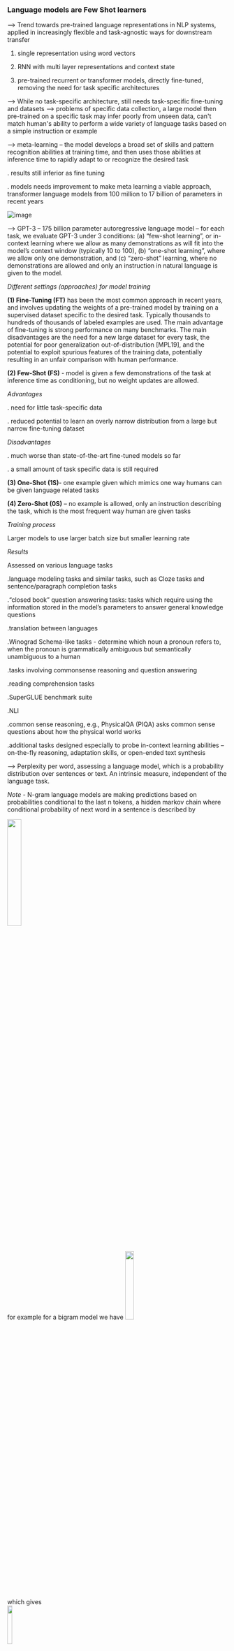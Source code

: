 
### Language models are Few Shot learners 

--> Trend towards pre-trained language representations in NLP systems, applied in increasingly flexible and task-agnostic ways for downstream transfer
		
1. single representation using word vectors
		
2. RNN with multi layer representations and context state
		
3. pre-trained recurrent or transformer models, directly fine-tuned, removing the need for task specific architectures

--> While no task-specific architecture, still needs task-specific fine-tuning and datasets --> problems of specific data collection, a large model then pre-trained on a specific task may infer poorly from unseen data, can't match human's ability to perform a wide variety of language tasks based on a simple instruction or example

--> meta-learning – the model develops a broad set of skills and pattern recognition abilities at training time, and then uses those abilities at inference time to rapidly adapt to or recognize the desired task

   . results still inferior as fine tuning

   . models needs improvement to make meta learning a viable approach, transformer language models from 100 million to 17 billion of parameters in recent years

![image](https://user-images.githubusercontent.com/89974426/140300401-fc55c2ec-40d9-4f8f-a567-1315cbdf03a1.png)


--> GPT-3 – 175 billion parameter autoregressive language model – for each task, we evaluate GPT-3 under 3 conditions: (a) “few-shot learning”, or in-context learning where we allow as many demonstrations as will fit into the model’s context window (typically 10 to 100), (b) “one-shot learning”, where we allow only one demonstration, and (c) “zero-shot” learning, where no demonstrations are allowed and only an instruction in natural language is given to the model. 

*Different settings (approaches) for model training*

**(1) Fine-Tuning (FT)** has been the most common approach in recent years, and involves updating the weights of a pre-trained model by training on a supervised dataset specific to the desired task. Typically thousands to hundreds of thousands of labeled examples are used. The main advantage of fine-tuning is strong performance on many benchmarks. The main disadvantages are the need for a new large dataset for every task, the potential for poor generalization out-of-distribution [MPL19], and the potential to exploit spurious features of the training data, potentially resulting in an unfair comparison with human performance. 

**(2) Few-Shot (FS)** - model is given a few demonstrations of the task at inference time as conditioning, but no weight updates are allowed. 	

*Advantages*

. need for little task-specific data 

. reduced potential to learn an overly narrow distribution from a large but narrow fine-tuning dataset

*Disadvantages* 

. much worse than state-of-the-art fine-tuned models so far

. a small amount of task specific data is still required

**(3) One-Shot (1S)**- one example given which mimics one way humans can be given language related tasks

**(4) Zero-Shot (0S)** – no example is allowed, only an instruction describing the task, which is the most frequent way human are given tasks

*Training process*

Larger models to use larger batch size but smaller learning rate

*Results*

Assessed on various language tasks

.language modeling tasks and similar tasks, such as Cloze tasks and sentence/paragraph completion tasks

.“closed book” question answering tasks: tasks which require using the information stored in the model’s parameters to answer general knowledge questions

.translation between languages  

.Winograd Schema-like tasks - determine which noun a pronoun refers to, when the pronoun is grammatically ambiguous but semantically unambiguous to a human

.tasks involving commonsense reasoning and question answering

.reading comprehension tasks

.SuperGLUE benchmark suite

.NLI

.common sense reasoning, e.g., PhysicalQA (PIQA) asks common sense questions about how the physical world works

.additional tasks designed especially to probe in-context learning abilities – on-the-fly reasoning, adaptation skills, or open-ended text synthesis

--> Perplexity per word, assessing a language model, which is a probability distribution over sentences or text. An intrinsic measure, independent of the language task. 

*Note* - N-gram language models are making predictions based on probabilities conditional to the last n tokens, a hidden markov chain where conditional probability of next word in a sentence is described by

<img src="https://user-images.githubusercontent.com/89974426/140301312-0355c543-0371-4910-aeb2-15ef0e597df2.png" width=25% height=25%>

for example for a bigram model we have <img src="https://user-images.githubusercontent.com/89974426/140303912-91968c07-d589-4658-a37c-ee909d9d0f40.png" width=20% height=20%>

which gives  
<img src="https://user-images.githubusercontent.com/89974426/140308220-f2cc782e-30df-4eba-88bf-85360eb9b8e7.png" width=15% height=15%>


*Limitations*

--> ambiguity about whether few-shot learning actually learns new tasks “from scratch” at inference time, or if it simply recognizes and identifies tasks that it has learned during training ( what about the human practitioner )

--> limitations common to most deep learning systems – its decisions are not easily interpretable, it is not necessarily well-calibrated in its predictions on novel inputs as observed by the much higher variance in performance than humans on standard benchmarks, it retains the biases of the data it has been trained on

*Society*

--> data bias and stereotypes

--> energy usage - mitigated by developments in hardware and algorithms - the GPT-3 175B consumed several thousand petaflop/s-days of compute during pre-training

<img src="https://user-images.githubusercontent.com/89974426/140307928-01e5e677-be24-4e71-9d31-9f9a7c7357ab.png" width=65% height=65%>








